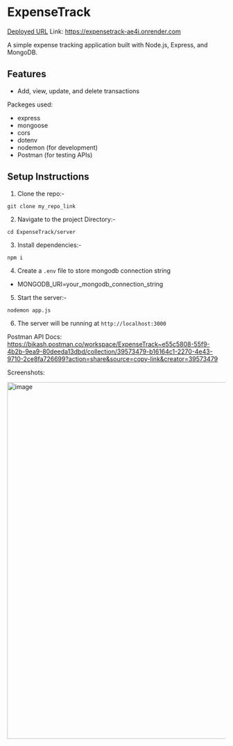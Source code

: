 # ExpenseTrack

[Deployed URL](https://expensetrack-ae4i.onrender.com)
Link: https://expensetrack-ae4i.onrender.com


A simple expense tracking application built with Node.js, Express, and MongoDB.

## Features
- Add, view, update, and delete transactions

Packeges used:
- express
- mongoose
- cors  
- dotenv
- nodemon (for development)
- Postman (for testing APIs)

## Setup Instructions
1. Clone the repo:-
```
git clone my_repo_link

```

2. Navigate to the project Directory:-
```
cd ExpenseTrack/server

```
3. Install dependencies:-
```
npm i
```

4. Create a  `.env` file to store mongodb connection string

- MONGODB_URI=your_mongodb_connection_string

5. Start the server:-

```
nodemon app.js

```

6. The server will be running at `http://localhost:3000`

Postman API Docs: https://bikash.postman.co/workspace/ExpenseTrack~e55c5808-55f9-4b2b-9ea9-80deeda13dbd/collection/39573479-b16164c1-2270-4e43-9710-2ce8fa726699?action=share&source=copy-link&creator=39573479

Screenshots:

<img width="1448" height="820" alt="image" src="https://github.com/user-attachments/assets/82ebe3df-f22c-48eb-bb88-0ecdf7a1f045" />

